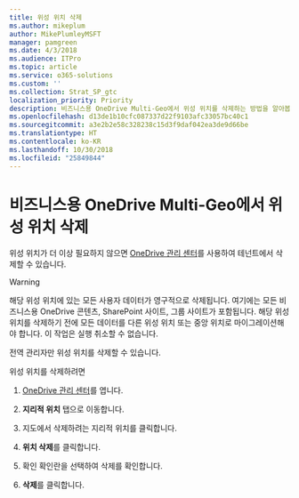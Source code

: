 ```yaml
---
title: 위성 위치 삭제
ms.author: mikeplum
author: MikePlumleyMSFT
manager: pamgreen
ms.date: 4/3/2018
ms.audience: ITPro
ms.topic: article
ms.service: o365-solutions
ms.custom: ''
ms.collection: Strat_SP_gtc
localization_priority: Priority
description: 비즈니스용 OneDrive Multi-Geo에서 위성 위치를 삭제하는 방법을 알아봅니다.
ms.openlocfilehash: d13de1b10cfc087337d22f9103afc33057bc40c1
ms.sourcegitcommit: a3e2b2e58c328238c15d3f9daf042ea3de9d66be
ms.translationtype: HT
ms.contentlocale: ko-KR
ms.lasthandoff: 10/30/2018
ms.locfileid: "25849844"
---
```

# <a name="delete-a-satellite-location-in-onedrive-for-business-multi-geo"></a>비즈니스용 OneDrive Multi-Geo에서 위성 위치 삭제

위성 위치가 더 이상 필요하지 않으면 [OneDrive 관리 센터](https://admin.onedrive.com)를 사용하여 테넌트에서 삭제할 수 있습니다.

> [!WARNING]
> 해당 위성 위치에 있는 모든 사용자 데이터가 영구적으로 삭제됩니다. 여기에는 모든 비즈니스용 OneDrive 콘텐츠, SharePoint 사이트, 그룹 사이트가 포함됩니다. 해당 위성 위치를 삭제하기 전에 모든 데이터를 다른 위성 위치 또는 중앙 위치로 마이그레이션해야 합니다. 이 작업은 실행 취소할 수 없습니다.

전역 관리자만 위성 위치를 삭제할 수 있습니다.

위성 위치를 삭제하려면

1. [OneDrive 관리 센터](https://admin.onedrive.com)를 엽니다.

2. **지리적 위치** 탭으로 이동합니다.

3. 지도에서 삭제하려는 지리적 위치를 클릭합니다.

4. **위치 삭제**를 클릭합니다.

5. 확인 확인란을 선택하여 삭제를 확인합니다.

6. **삭제**를 클릭합니다.



